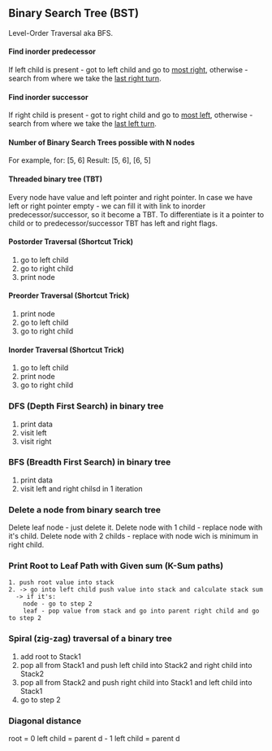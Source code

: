 Binary Search Tree (BST)
-

Level-Order Traversal aka BFS.

#### Find inorder predecessor

If left child is present - got to left child and go to [most right](http://prntscr.com/hdpp78),
otherwise - search from where we take the [last right turn](http://i.prntscr.com/N07a6FMpQxy0ho1XoQ0RdQ.png).

#### Find inorder successor

If right child is present - got to right child and go to [most left](http://prntscr.com/hdpsl5),
otherwise - search from where we take the [last left turn](http://prntscr.com/hdptzo).

#### Number of Binary Search Trees possible with N nodes

For example, for: [5, 6] Result: [5, 6], [6, 5]

#### Threaded binary tree (TBT)

Every node have value and left pointer and right pointer.
In case we have left or right pointer empty - we can fill it with link to inorder predecessor/successor,
so it become a TBT.
To differentiate is it a pointer to child or to predecessor/successor TBT has left and right flags.

#### Postorder Traversal (Shortcut Trick)

1. go to left child
2. go to right child
3. print node

#### Preorder Traversal (Shortcut Trick)

1. print node
2. go to left child
3. go to right child

#### Inorder Traversal (Shortcut Trick)

1. go to left child
2. print node
3. go to right child

### DFS (Depth First Search) in binary tree

1. print data
2. visit left
3. visit right

### BFS (Breadth First Search) in binary tree

1. print data
2. visit left and right chilsd in 1 iteration

### Delete a node from binary search tree

Delete leaf node - just delete it.
Delete node with 1 child - replace node with it's child.
Delete node with 2 childs - replace with node wich is minimum in right child.

### Print Root to Leaf Path with Given sum (K-Sum paths)

````
1. push root value into stack
2. -> go into left child push value into stack and calculate stack sum
  -> if it's:
    node - go to step 2
    leaf - pop value from stack and go into parent right child and go to step 2
````

### Spiral (zig-zag) traversal of a binary tree

1. add root to Stack1
2. pop all from Stack1 and push left child into Stack2 and right child into Stack2
3. pop all from Stack2 and push right child into Stack1 and left child into Stack1
4. go to step 2

### Diagonal distance

root = 0
left child = parent d - 1
left child = parent d
